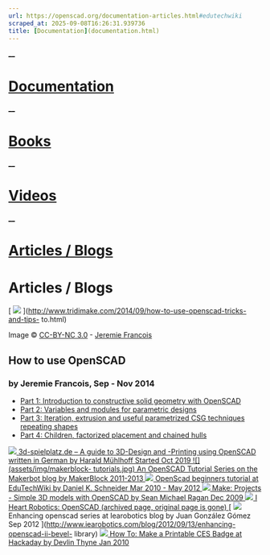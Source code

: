```yaml
---
url: https://openscad.org/documentation-articles.html#edutechwiki
scraped_at: 2025-09-08T16:26:31.939736
title: [Documentation](documentation.html)
---
```


[__](documentation.html)

# [Documentation](documentation.html)

[__](documentation-books.html)

# [Books](documentation-books.html)

[__](documentation-videos.html)

# [Videos](documentation-videos.html)

[__](documentation-articles.html)

# [Articles / Blogs](documentation-articles.html)

# Articles / Blogs

[ ![](assets/img/tridimake-tutorial.png)
](http://www.tridimake.com/2014/09/how-to-use-openscad-tricks-and-tips-
to.html)

Image © [CC-BY-NC 3.0](http://creativecommons.org/licenses/by-nc/3.0/) \-
[Jeremie Francois](https://plus.google.com/+JeremieFrancois)

## How to use OpenSCAD

### by Jeremie Francois, Sep - Nov 2014

  * [ Part 1: Introduction to constructive solid geometry with OpenSCAD](http://www.tridimake.com/2014/09/how-to-use-openscad-tricks-and-tips-to.html)
  * [ Part 2: Variables and modules for parametric designs](http://www.tridimake.com/2014/09/howto-openscad-variables-modules-parametric-designs.html)
  * [ Part 3: Iteration, extrusion and useful parametrized CSG techniques repeating shapes](http://www.tridimake.com/2014/11/howto-openscad-iteration-extrusion.html)
  * [ Part 4: Children, factorized placement and chained hulls](http://www.tridimake.com/2014/11/how-to-use-openscad-4-children-and.html)

[ ![](assets/img/3d-spielplatzde-tutorial.jpg) 3d-spielplatz.de – A guide to
3D-Design and -Printing using OpenSCAD written in German by Harald Mühlhoff
Started Oct 2019 ](https://www.3d-spielplatz.de) [ ![](assets/img/makerblock-
tutorials.jpg) An OpenSCAD Tutorial Series on the Makerbot blog by MakerBlock
2011-2013 ](http://www.makerbot.com/blog/2012/11/08/openscad-design-tips) [
![](assets/img/edutech-tutorial.png) OpenScad beginners tutorial at
EduTechWiki by Daniel K. Schneider Mar 2010 - May 2012
](http://edutechwiki.unige.ch/en/OpenScad_beginners_tutorial) [
![](assets/img/makeblog-tutorial.png) Make: Projects - Simple 3D models with
OpenSCAD by Sean Michael Ragan Dec 2009
](https://makezine.com/2009/12/17/make-projects-easy-3d-models-with/) [
![](assets/img/iheartrobotics-tutorial.jpg) I Heart Robotics: OpenSCAD
(archived page, original page is gone)  ](https://archive.is/KdaWr) [
![](assets/img/iearobotics-blog.png) Enhancing openscad series at Iearobotics
blog by Juan González Gómez Sep 2012
](http://www.iearobotics.com/blog/2012/09/13/enhancing-openscad-ii-bevel-
library) [ ![](assets/img/hackaday-badge.png) How To: Make a Printable CES
Badge at Hackaday by Devlin Thyne Jan 2010
](http://hackaday.com/2010/01/12/how-to-make-a-printable-ces-badge/)

